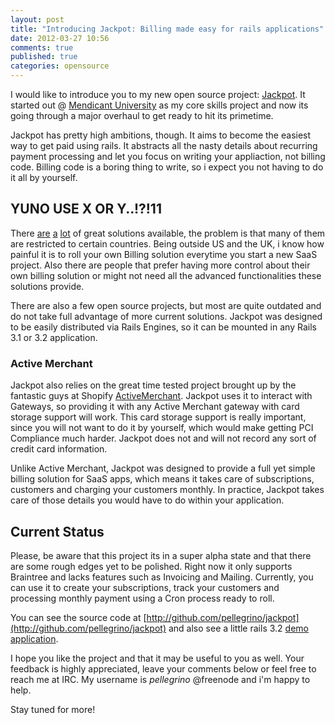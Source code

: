 ```yaml
---
layout: post
title: "Introducing Jackpot: Billing made easy for rails applications"
date: 2012-03-27 10:56
comments: true
published: true 
categories: opensource
---
```


I would like to introduce you to my new open source project: [Jackpot](https://github.com/pellegrino/jackpot). It started out @ [Mendicant University](http://mendicantuniversity.org) as my core skills project and now its going through a major overhaul to get ready to hit its primetime. 

Jackpot has pretty high ambitions, though. It aims to become the easiest way to get paid using rails. It abstracts all the nasty details about recurring payment processing and let you focus on writing your appliaction, not billing code. Billing code is a boring thing to write, so i expect you not having to do it all by yourself. 

## YUNO USE X OR Y..!?!11

There [are](http://chargify.com) [a](https://cheddargetter.com/) [lot](http://stripe.com) of great solutions available, the problem is that many of them are restricted to certain countries. Being outside US and the UK, i know how painful it is to roll your own Billing solution everytime you start a new SaaS project. Also there are people that prefer having more control about their own billing solution or might not need all the advanced functionalities these solutions provide.


There are also a few open source projects, but most are quite outdated and do not take full advantage of more current solutions. Jackpot was designed to be easily distributed via Rails Engines, so it can be mounted in any Rails 3.1 or 3.2 application. 


### Active Merchant

Jackpot also relies on the great time tested project brought up by the fantastic guys at Shopify [ActiveMerchant](https://github.com/Shopify/active_merchant). Jackpot uses it to interact with Gateways, so providing it with any Active Merchant gateway with card storage support will work. This card storage support is really important, since you will not want to do it by yourself, which would make getting PCI Compliance much harder. Jackpot does not and will not record any sort of credit card information.

Unlike Active Merchant, Jackpot was designed to provide a full yet simple  billing solution for SaaS apps, which means it takes care of subscriptions, customers and charging your customers monthly. In practice, Jackpot takes care of those details you would have to do within your application.


## Current Status

Please, be aware that this project its in a super alpha state and that there are some rough edges yet to be polished. Right now it only supports Braintree and lacks features such as Invoicing and Mailing. Currently, you can use it to create your subscriptions, track your customers and processing monthly payment using a Cron process ready to roll. 

You can see the source code at [http://github.com/pellegrino/jackpot](http://github.com/pellegrino/jackpot) and also see a little rails 3.2 [demo application](http://github.com/pellegrino/jackpot-demo).

I hope you like the project and that it may be useful to you as well. Your feedback is highly appreciated, leave your comments below or feel free to reach me at IRC. My username is _pellegrino_ @freenode and i'm happy to help. 

Stay tuned for more!
